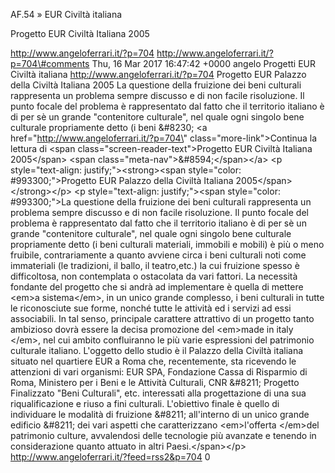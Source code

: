 AF.54 » EUR Civiltà italiana

Progetto EUR Civiltà Italiana 2005

http://www.angeloferrari.it/?p=704 http://www.angeloferrari.it/?p=704\#comments Thu, 16 Mar 2017 16:47:42 +0000 angelo Progetti EUR Civiltà italiana http://www.angeloferrari.it/?p=704 Progetto EUR Palazzo della Civiltà Italiana 2005 La questione della fruizione dei beni culturali rappresenta un problema sempre discusso e di non facile risoluzione. Il punto focale del problema è rappresentato dal fatto che il territorio italiano è di per sè un grande "contenitore culturale", nel quale ogni singolo bene culturale propriamente detto (i beni &\#8230; \<a href=\"http://www.angeloferrari.it/?p=704\" class=\"more-link\"\>Continua la lettura di \<span class=\"screen-reader-text\"\>Progetto EUR Civiltà Italiana 2005\</span\> \<span class=\"meta-nav\"\>&\#8594;\</span\>\</a\> \<p style=\"text-align: justify;\"\>\<strong\>\<span style=\"color: \#993300;\"\>Progetto EUR Palazzo della Civiltà Italiana 2005\</span\>\</strong\>\</p\> \<p style=\"text-align: justify;\"\>\<span style=\"color: \#993300;\"\>La questione della fruizione dei beni culturali rappresenta un problema sempre discusso e di non facile risoluzione. Il punto focale del problema è rappresentato dal fatto che il territorio italiano è di per sè un grande "contenitore culturale", nel quale ogni singolo bene culturale propriamente detto (i beni culturali materiali, immobili e mobili) è più o meno fruibile, contrariamente a quanto avviene circa i beni culturali noti come immateriali (le tradizioni, il ballo, il teatro,etc.) la cui fruizione spesso è difficoltosa, non contemplata o ostacolata da vari fattori. La necessità fondante del progetto che si andrà ad implementare è quella di mettere \<em\>a sistema\</em\>, in un unico grande complesso, i beni culturali in tutte le riconosciute sue forme, nonché tutte le attività ed i servizi ad essi associabili. In tal senso, principale carattere attrattivo di un progetto tanto ambizioso dovrà essere la decisa promozione del \<em\>made in italy \</em\>, nel cui ambito confluiranno le più varie espressioni del patrimonio culturale italiano. L'oggetto dello studio è il Palazzo della Civiltà italiana situato nel quartiere EUR a Roma che, recentemente, sta ricevendo le attenzioni di vari organismi: EUR SPA, Fondazione Cassa di Risparmio di Roma, Ministero per i Beni e le Attività Culturali, CNR &\#8211; Progetto Finalizzato "Beni Culturali", etc. interessati alla progettazione di una sua riqualificazione e riuso a fini culturali. L'obiettivo finale è quello di individuare le modalità di fruizione &\#8211; all'interno di un unico grande edificio &\#8211; dei vari aspetti che caratterizzano \<em\>l'offerta \</em\>del patrimonio culture, avvalendosi delle tecnologie più avanzate e tenendo in considerazione quanto attuato in altri Paesi.\</span\>\</p\> http://www.angeloferrari.it/?feed=rss2&p=704 0

